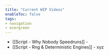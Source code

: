 ```yaml
---
title: "Current WIP Videos"
enableToc: false
tags:
- navigation
- evergreen
---
```

- [[Script - Why Nobody Speedruns]] - 
- [[Script - Rng & Deterministic Engines]] - xyz
